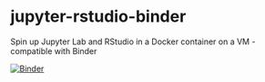 # jupyter-rstudio-binder
Spin up Jupyter Lab and RStudio in a Docker container on a VM - compatible with Binder

[![Binder](https://mybinder.org/badge_logo.svg)](https://mybinder.org/v2/gh/walice/jupyter-rstudio-binder/HEAD)
